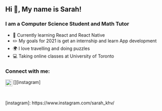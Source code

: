 ## Hi :wave:, My name is Sarah!

### I am a Computer Science Student and Math Tutor
- :brain: Currently learning React and React Native
- :pencil2: My goals for 2021 is get an internship and learn App development
- :earth_africa: I love travelling and doing puzzles
- :computer: Taking online classes at University of Toronto

### Connect with me:
[<img align = "left" alt = "SarahKhv | Instagram" width = "22px" src="https://iconmonstr.com/instagram-13-svg/" />][instagram]

<br />
<br />
[instagram]: https://www.instagram.com/sarah_khv/

